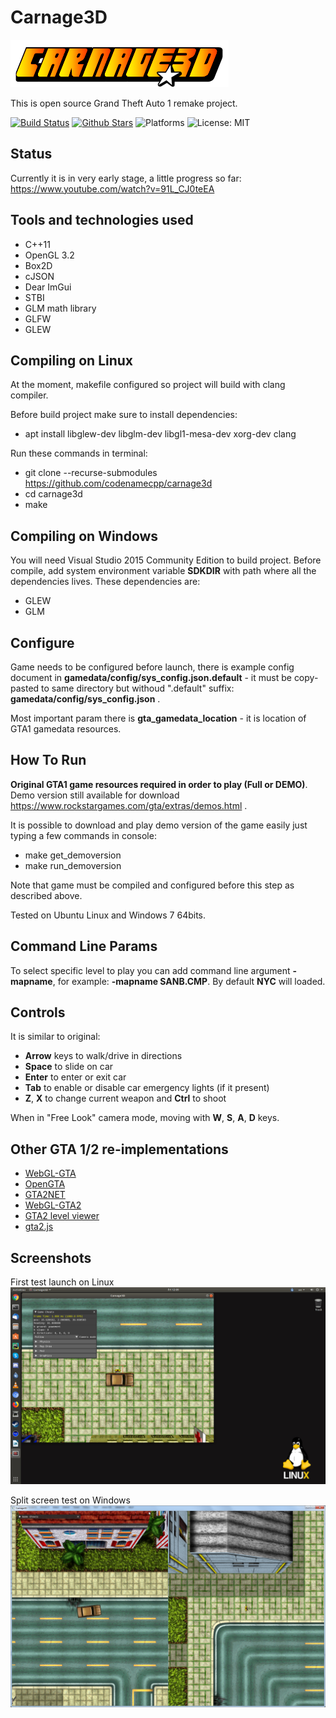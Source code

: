 # Carnage3D #

![alt text](https://github.com/codenamecpp/carnage3d/blob/master/carnage3d_logo.png)

This is open source Grand Theft Auto 1 remake project.

[![Build Status](https://travis-ci.org/codenamecpp/carnage3d.svg?branch=master)](https://travis-ci.org/codenamecpp/carnage3d)
[![Github Stars](https://img.shields.io/github/stars/codenamecpp/carnage3d?logo=github)](https://github.com/codenamecpp/carnage3d/stargazers)
![Platforms](https://img.shields.io/badge/platform-windows%20%7C%20linux-blue) ![License: MIT](https://img.shields.io/badge/License-MIT-green.svg)

## Status ##
Currently it is in very early stage, a little progress so far: https://www.youtube.com/watch?v=91L_CJ0teEA

## Tools and technologies used ##
* C++11
* OpenGL 3.2
* Box2D
* cJSON
* Dear ImGui
* STBI
* GLM math library
* GLFW
* GLEW

## Compiling on Linux ##
At the moment, makefile configured so project will build with clang compiler.

Before build project make sure to install dependencies: 
* apt install libglew-dev libglm-dev libgl1-mesa-dev xorg-dev clang

Run these commands in terminal:
* git clone --recurse-submodules https://github.com/codenamecpp/carnage3d
* cd carnage3d
* make

## Compiling on Windows ##
You will need Visual Studio 2015 Community Edition to build project.
Before compile, add system environment variable __SDKDIR__ with path where all the dependencies lives. These dependencies are:
* GLEW
* GLM

## Configure ##
Game needs to be configured before launch, there is example config document in __gamedata/config/sys_config.json.default__ - it must be copy-pasted to same directory but withoud ".default" suffix: __gamedata/config/sys_config.json__ .

Most important param there is __gta_gamedata_location__ - it is location of GTA1 gamedata resources.

## How To Run ##

**Original GTA1 game resources required in order to play (Full or DEMO)**. Demo version still available for download https://www.rockstargames.com/gta/extras/demos.html .

It is possible to download and play demo version of the game easily just typing a few commands in console:
* make get_demoversion
* make run_demoversion

Note that game must be compiled and configured before this step as described above.

Tested on Ubuntu Linux and Windows 7 64bits.

## Command Line Params ##

To select specific level to play you can add command line argument **-mapname**, for example: **-mapname SANB.CMP**. By default **NYC** will loaded.

## Controls ##
It is similar to original:
* **Arrow** keys to walk/drive in directions
* **Space** to slide on car
* **Enter** to enter or exit car
* **Tab** to enable or disable car emergency lights (if it present)
* **Z**, **X** to change current weapon and **Ctrl** to shoot

When in "Free Look" camera mode, moving with **W**, **S**, **A**, **D** keys.

## Other GTA 1/2 re-implementations ##
* [WebGL-GTA](https://github.com/niklasvh/WebGL-GTA)
* [OpenGTA](http://ogta.fifengine.de/download.html)
* [GTA2NET](https://github.com/andrecarlucci/gta2net)
* [WebGL-GTA2](https://github.com/Kajakklubben/gta2-webgl)
* [GTA2 level viewer](https://github.com/aalin/gta2-level-viewer)
* [gta2.js](https://github.com/aalin/gta2.js)

## Screenshots ##
First test launch on Linux
![alt text](https://github.com/codenamecpp/carnage3d/blob/master/screenshots/WorksOnLinux.png)

Split screen test on Windows
![alt text](https://github.com/codenamecpp/carnage3d/blob/master/screenshots/SplitScreenTest.png)
